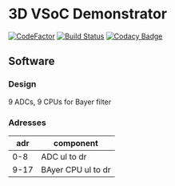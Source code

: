 # 3D VSoC Demonstrator

[![CodeFactor](https://www.codefactor.io/repository/github/jmjos/3d-vsoc-demonstrator/badge)](https://www.codefactor.io/repository/github/jmjos/3d-vsoc-demonstrator)
[![Build Status](https://travis-ci.com/jmjos/3D-VSoC-demonstrator.svg?branch=master)](https://travis-ci.com/jmjos/3D-VSoC-demonstrator)
[![Codacy Badge](https://api.codacy.com/project/badge/Grade/e7c97c7a500a4e2cbf211dd1c7712346)](https://www.codacy.com/app/jmjos/3D-VSoC-demonstrator?utm_source=github.com&amp;utm_medium=referral&amp;utm_content=jmjos/3D-VSoC-demonstrator&amp;utm_campaign=Badge_Grade)

## Software

### Design
9 ADCs, 9 CPUs for Bayer filter

### Adresses

| adr | component   |
|-----|-------------|
| 0-8 | ADC ul to dr|
| 9-17| BAyer CPU ul to dr|
